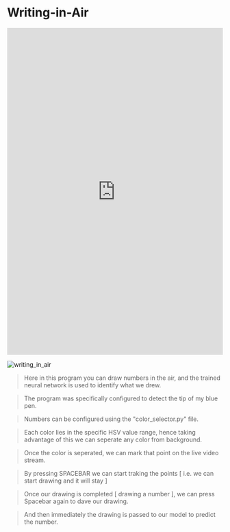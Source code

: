 # Writing-in-Air

<iframe src="https://www.linkedin.com/embed/feed/update/urn:li:ugcPost:6664606953697882114" height="763" width="504" frameborder="0" allowfullscreen="" title="Embedded post"></iframe>

![writing_in_air](https://user-images.githubusercontent.com/68480967/89462039-76fd6c80-d78a-11ea-924c-9285344df3f6.gif)

> Here in this program you can draw numbers in the air, and the trained neural network is used to identify what we drew. 

> The program was specifically configured to detect the tip of my blue pen.

> Numbers can be configured using the "color_selector.py" file.

> Each color lies in the specific HSV value range, hence taking advantage of this we can seperate any color from background.

> Once the color is seperated, we can mark that point on the live video stream.

> By pressing SPACEBAR we can start traking the points [ i.e. we can start drawing and it will stay ]

> Once our drawing is completed [ drawing a number ], we can press Spacebar again to dave our drawing.

> And then immediately the drawing is passed to our model to predict the number.
